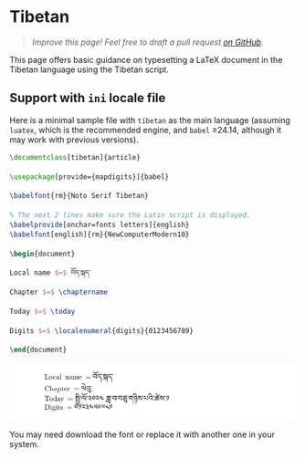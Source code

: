 # Tibetan

<blockquote>
  <p><em>Improve this page! Feel free to draft a pull request <a href="https://github.com/latex3/babel/tree/docs/docs">on GitHub</a></em>.</p>
</blockquote>

This page offers basic guidance on typesetting a LaTeX document in the
Tibetan language using the Tibetan script.

## Support with `ini` locale file

Here is a minimal sample file with `tibetan` as the main language
(assuming `luatex`, which is the recommended engine, and `babel` ≥24.14,
although it may work with previous versions).

```tex
\documentclass[tibetan]{article}

\usepackage[provide={mapdigits}]{babel}

\babelfont{rm}{Noto Serif Tibetan}

% The next 2 lines make sure the Latin script is displayed.
\babelprovide[onchar=fonts letters]{english}
\babelfont[english]{rm}{NewComputerModern10}

\begin{document}

Local name $=$ བོད་སྐད་

Chapter $=$ \chaptername

Today $=$ \today

Digits $=$ \localenumeral{digits}{0123456789}

\end{document}
```

![](../media/locale-tibetan.png)

You may need download the font or replace it with another one in your
system.
